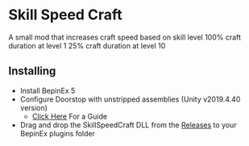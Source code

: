 # Skill Speed Craft

A small mod that increases craft speed based on skill level
100% craft duration at level 1
25% craft duration at level 10

## Installing

- Install BepinEx 5
- Configure Doorstop with unstripped assemblies (Unity v2019.4.40 version)
  - [Click Here](https://obenseuermodding.github.io/Information/www/Guides/Configuring-Doorstop.html) For a Guide
- Drag and drop the SkillSpeedCraft DLL from the [Releases](https://github.com/hiemas-lerastad/OS-SkillCraftSpeed/releases/tag/main) to your BepinEx plugins folder
